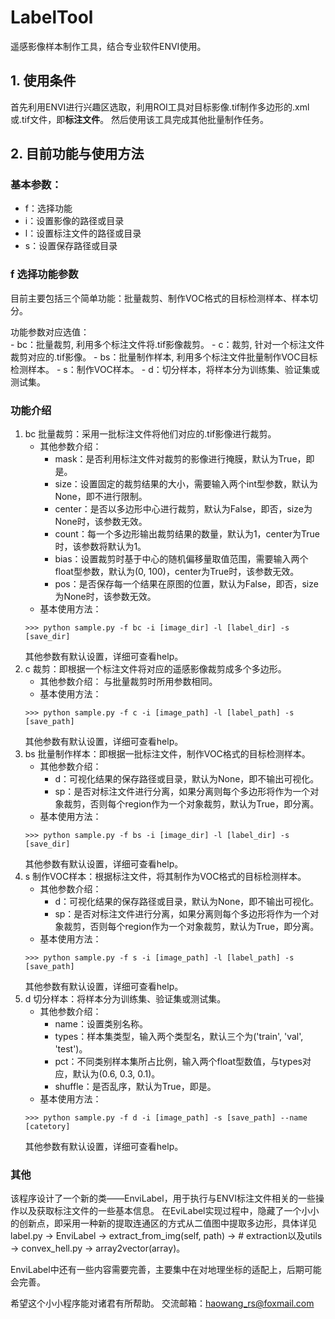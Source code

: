 # LabelTool

遥感影像样本制作工具，结合专业软件ENVI使用。

## 1. 使用条件
首先利用ENVI进行兴趣区选取，利用ROI工具对目标影像.tif制作多边形的.xml或.tif文件，即**标注文件**。
然后使用该工具完成其他批量制作任务。

## 2. 目前功能与使用方法

### 基本参数：
- f：选择功能
- i：设置影像的路径或目录
- l：设置标注文件的路径或目录
- s：设置保存路径或目录

### f 选择功能参数

目前主要包括三个简单功能：批量裁剪、制作VOC格式的目标检测样本、样本切分。

功能参数对应选值：  
    - bc：批量裁剪, 利用多个标注文件将.tif影像裁剪。
    - c：裁剪, 针对一个标注文件裁剪对应的.tif影像。
    - bs：批量制作样本, 利用多个标注文件批量制作VOC目标检测样本。
    - s：制作VOC样本。
    - d：切分样本，将样本分为训练集、验证集或测试集。


### 功能介绍

1. bc 批量裁剪：采用一批标注文件将他们对应的.tif影像进行裁剪。
    - 其他参数介绍：
        - mask：是否利用标注文件对裁剪的影像进行掩膜，默认为True，即是。
        - size：设置固定的裁剪结果的大小，需要输入两个int型参数，默认为None，即不进行限制。
        - center：是否以多边形中心进行裁剪，默认为False，即否，size为None时，该参数无效。
        - count：每一个多边形输出裁剪结果的数量，默认为1，center为True时，该参数将默认为1。
        - bias：设置裁剪时基于中心的随机偏移量取值范围，需要输入两个float型参数，默认为(0, 100)，center为True时，该参数无效。
        - pos：是否保存每一个结果在原图的位置，默认为False，即否，size为None时，该参数无效。
    - 基本使用方法：
    ```
    >>> python sample.py -f bc -i [image_dir] -l [label_dir] -s [save_dir]
    ```
    其他参数有默认设置，详细可查看help。
2. c 裁剪：即根据一个标注文件将对应的遥感影像裁剪成多个多边形。
    - 其他参数介绍：
        与批量裁剪时所用参数相同。
    - 基本使用方法：
    ```
    >>> python sample.py -f c -i [image_path] -l [label_path] -s [save_path]
    ```
    其他参数有默认设置，详细可查看help。
3. bs 批量制作样本：即根据一批标注文件，制作VOC格式的目标检测样本。
    - 其他参数介绍：
        - d：可视化结果的保存路径或目录，默认为None，即不输出可视化。
        - sp：是否对标注文件进行分离，如果分离则每个多边形将作为一个对象裁剪，否则每个region作为一个对象裁剪，默认为True，即分离。
    - 基本使用方法：
    ```
    >>> python sample.py -f bs -i [image_dir] -l [label_dir] -s [save_dir]
    ```
    其他参数有默认设置，详细可查看help。
4. s 制作VOC样本：根据标注文件，将其制作为VOC格式的目标检测样本。
    - 其他参数介绍：
        - d：可视化结果的保存路径或目录，默认为None，即不输出可视化。
        - sp：是否对标注文件进行分离，如果分离则每个多边形将作为一个对象裁剪，否则每个region作为一个对象裁剪，默认为True，即分离。
    - 基本使用方法：
    ```
    >>> python sample.py -f s -i [image_path] -l [label_path] -s [save_path]
    ```
    其他参数有默认设置，详细可查看help。
5. d 切分样本：将样本分为训练集、验证集或测试集。
    - 其他参数介绍：
        - name：设置类别名称。
        - types：样本集类型，输入两个类型名，默认三个为('train', 'val', 'test')。
        - pct：不同类别样本集所占比例，输入两个float型数值，与types对应，默认为(0.6, 0.3, 0.1)。
        - shuffle：是否乱序，默认为True，即是。
    - 基本使用方法：
    ```
    >>> python sample.py -f d -i [image_path] -s [save_path] --name [catetory]
    ```
    其他参数有默认设置，详细可查看help。

### 其他

该程序设计了一个新的类——EnviLabel，用于执行与ENVI标注文件相关的一些操作以及获取标注文件的一些基本信息。
在EviLabel实现过程中，隐藏了一个小小的创新点，即采用一种新的提取连通区的方式从二值图中提取多边形，具体详见label.py -> EnviLabel -> extract_from_img(self, path) -> # extraction以及utils -> convex_hell.py -> array2vector(array)。

EnviLabel中还有一些内容需要完善，主要集中在对地理坐标的适配上，后期可能会完善。

希望这个小小程序能对诸君有所帮助。
交流邮箱：haowang_rs@foxmail.com